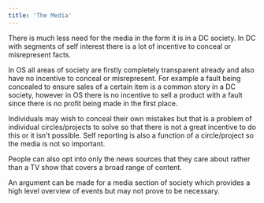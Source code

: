```yaml
---
title: 'The Media'
---
```


There is much less need for the media in the form it is in a DC society. In DC with segments of self interest there is a lot of incentive to conceal or misrepresent facts.

In OS all areas of society are firstly completely transparent already and also have no incentive to conceal or misrepresent. For example a fault being concealed to ensure sales of a certain item is a common story in a DC society, however in OS there is no incentive to sell a product with a fault since there is no profit being made in the first place.

Individuals may wish to conceal their own mistakes but that is a problem of individual circles/projects to solve so that there is not a great incentive to do this or it isn't possible. Self reporting is also a function of a circle/project so the media is not so important.

People can also opt into only the news sources that they care about rather than a TV show that covers a broad range of content.

An argument can be made for a media section of society which provides a high level overview of events but may not prove to be necessary.
